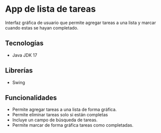 # App de lista de tareas

Interfaz gráfica de usuario que permite agregar tareas a una lista y marcar cuando estas se hayan completado.

## Tecnologías

- Java JDK 17

## Librerías

- Swing

## Funcionalidades

- Permite agregar tareas a una lista de forma gráfica.
- Permite eliminar tareas solo si están completas
- Incluye un campo de búsqueda de tareas.
- Permite marcar de forma gráfica tareas como completadas.
